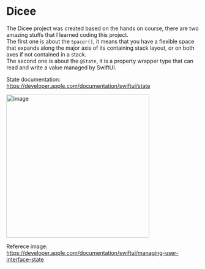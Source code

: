 # Dicee

The Dicee project was created based on the hands on course, there are two amazing stuffs that I learned coding this project.   
The first one is about the `Spacer()`, it means that you have a flexible space that expands along the major axis of its containing stack layout, or on both axes if not contained in a stack.  
The second one is about the `@State`, it is a property wrapper type that can read and write a value managed by SwiftUI.  

State documentation: https://developer.apple.com/documentation/swiftui/state  

<img width="373" alt="image" src="https://github.com/talthiagolopes/learning-ios/assets/39767279/ae97e8c8-1aac-47e4-806c-685ffd8ad086">

Referece image: https://developer.apple.com/documentation/swiftui/managing-user-interface-state
